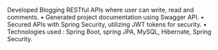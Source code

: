  Developed Blogging RESTful APIs where user can write, read and comments.
• Generated project documentation using Swagger API.
• Secured APIs with Spring Security, utilizing JWT tokens for security.
• Technologies used : Spring Boot, spring JPA, MySQL, Hibernate, Spring Security.
